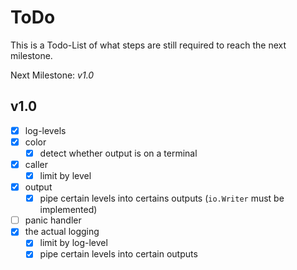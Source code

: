 # ToDo

This is a Todo-List of what steps are still required to reach the next milestone.

Next Milestone: *v1.0*

## v1.0

- [x] log-levels
- [x] color
	- [x] detect whether output is on a terminal
- [x] caller
	- [x] limit by level
- [x] output
	- [x] pipe certain levels into certains outputs (`io.Writer` must be implemented)
- [ ] panic handler
- [x] the actual logging
	- [x] limit by log-level
	- [x] pipe certain levels into certain outputs
